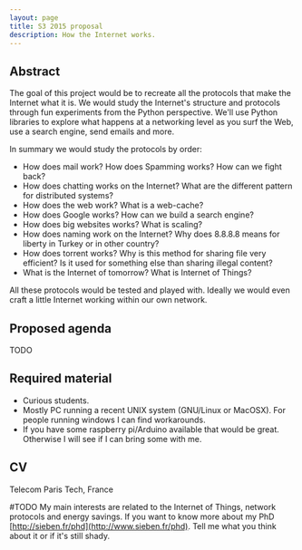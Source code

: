 ```yaml
---
layout: page
title: S3 2015 proposal
description: How the Internet works.
---
```


Abstract
--------

The goal of this project would be to recreate all the protocols that make the
Internet what it is.  We would study the Internet's structure and protocols
through fun experiments from the Python perspective. We'll use Python
libraries to explore what happens at a networking level as you surf the Web,
use a search engine, send emails and more.

In summary we would study the protocols by order:

- How does mail work? How does Spamming works? How can we fight back?
- How does chatting works on the Internet? What are the different pattern for distributed systems?
- How does the web work? What is a web-cache?
- How does Google works? How can we build a search engine?
- How does big websites works? What is scaling?
- How does naming work on the Internet? Why does 8.8.8.8 means for liberty in Turkey or in other country?
- How does torrent works? Why is this method for sharing file very efficient? Is it used for something
else than sharing illegal content?
- What is the Internet of tomorrow? What is Internet of Things?

All these protocols would be tested and played with. Ideally we would even
craft a little Internet working within our own network.

Proposed agenda
---------------

TODO

Required material
------------------

- Curious students.
- Mostly PC running a recent UNIX system (GNU/Linux or MacOSX). For people
  running windows I can find workarounds.
- If you have some raspberry pi/Arduino available that would be great. Otherwise I will see if I can bring some with me.

CV
--

Telecom Paris Tech, France

#TODO My main interests are related to the Internet of Things, network
protocols and energy savings.  If you want to know more about my PhD
[http://sieben.fr/phd](http://www.sieben.fr/phd). Tell me what you think about
it or if it's still shady.
